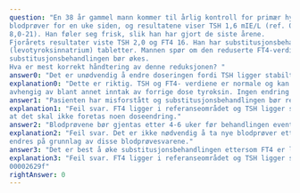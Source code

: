 ```yaml
---
question: "En 38 år gammel mann kommer til årlig kontroll for primær hypotyreose hos fastlegen. Han tok
blodprøver for en uke siden, og resultatene viser TSH 1,6 mIE/L (ref. 0,5 - 3,6) og FT4 12 pmol/L (ref.
8,0-21). Han føler seg frisk, slik han har gjort de siste årene.
Fjorårets resultater viste TSH 2,0 og FT4 16. Han har substitusjonsbehandlingen med tyroksin
(levotyroksinnatrium) tabletter. Mannen spør om den reduserte FT4-verdien betyr at
substitusjonsbehandlingen bør økes.
Hva er mest korrekt håndtering av denne reduksjonen? "
answer0: "Det er unødvendig å endre doseringen fordi TSH ligger stabilt i nedre referanseområde"
explanation0: "Dette er riktig. TSH og FT4- verdiene er normale og kan fluktuere noe mellom prøvetagningene
avhengig av blant annet inntak av forrige dose tyroksin. Ingen endring nødvendig."
answer1: "Pasienten har misforstått og substitusjonsbehandlingen bør reduseres"
explanation1: "Feil svar. FT4 ligger i referanseområdet og TSH ligger som tidligere i nedre referanseområde, slik
at det skal ikke foretas noen doseendring."
answer2: "Blodprøvene bør gjentas etter 4-6 uker før behandlingen eventuelt endres"
explanation2: "Feil svar. Det er ikke nødvendig å ta nye blodprøver etter så kort tid. Kontrollintervallet skal ikke
endres på grunnlag av disse blodprøvesvarene."
answer3: "Det er best å øke substitusjonsbehandlingen ettersom FT4 er lavere enn før"
explanation3: "Feil svar. FT4 ligger i referanseområdet og TSH ligger som tidligere i nedre referanseområde.
00002629f"
rightAnswer: 0
---
```




